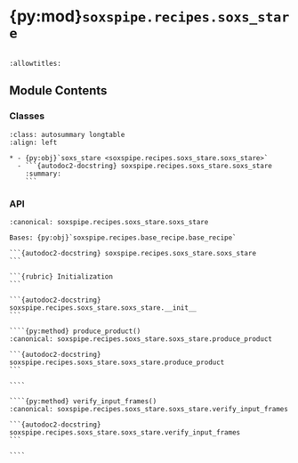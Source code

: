 # {py:mod}`soxspipe.recipes.soxs_stare`

```{py:module} soxspipe.recipes.soxs_stare
```

```{autodoc2-docstring} soxspipe.recipes.soxs_stare
:allowtitles:
```

## Module Contents

### Classes

````{list-table}
:class: autosummary longtable
:align: left

* - {py:obj}`soxs_stare <soxspipe.recipes.soxs_stare.soxs_stare>`
  - ```{autodoc2-docstring} soxspipe.recipes.soxs_stare.soxs_stare
    :summary:
    ```
````

### API

`````{py:class} soxs_stare(log, settings=False, inputFrames=[], verbose=False, overwrite=False)
:canonical: soxspipe.recipes.soxs_stare.soxs_stare

Bases: {py:obj}`soxspipe.recipes.base_recipe.base_recipe`

```{autodoc2-docstring} soxspipe.recipes.soxs_stare.soxs_stare
```

```{rubric} Initialization
```

```{autodoc2-docstring} soxspipe.recipes.soxs_stare.soxs_stare.__init__
```

````{py:method} produce_product()
:canonical: soxspipe.recipes.soxs_stare.soxs_stare.produce_product

```{autodoc2-docstring} soxspipe.recipes.soxs_stare.soxs_stare.produce_product
```

````

````{py:method} verify_input_frames()
:canonical: soxspipe.recipes.soxs_stare.soxs_stare.verify_input_frames

```{autodoc2-docstring} soxspipe.recipes.soxs_stare.soxs_stare.verify_input_frames
```

````

`````
